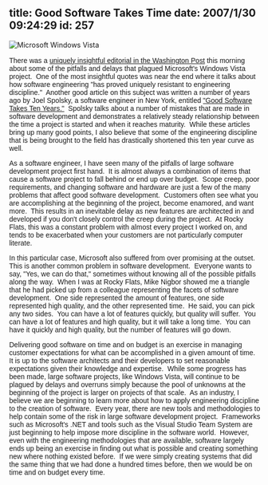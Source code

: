 title: Good Software Takes Time
date: 2007/1/30 09:24:29
id: 257
---
![Microsoft Windows Vista](/journal_images/icon_windowsvista.gif)

<font face="Arial">There was a</font> [<font face="Arial">uniquely insightful editorial in the Washington Post</font>](http://www.washingtonpost.com/wp-dyn/content/article/2007/01/29/AR2007012901450.html?nav=rss_opinion/columns) <font face="Arial">this morning about some of the pitfalls and delays that plagued Microsoft's Windows Vista project.  One of the most insightful quotes was near the end where it talks about how software engineering "has proved uniquely resistant to engineering discipline."  Another good article on this subject was written a number of years ago by Joel Spolsky, a software engineer in New York, entitled ["Good Software Takes Ten Years."](http://www.joelonsoftware.com/articles/fog0000000017.html)  Spolsky talks about a number of mistakes that are made in software development and demonstrates a relatively steady relationship between the time a project is started and when it reaches maturity.  While these articles bring up many good points, I also believe that some of the engineering discipline that is being brought to the field has drastically shortened this ten year curve as well.</font>

<font face="Arial">As a software engineer, I have seen many of the pitfalls of large software development project first hand.  It is almost always a combination of items that cause a software project to fall behind or end up over budget.  Scope creep, poor requirements, and changing software and hardware are just a few of the many problems that affect good software development.  Customers often see what you are accomplishing at the beginning of the project, become enamored, and want more.  This results in an inevitable delay as new features are architected in and developed if you don't closely control the creep during the project.  At Rocky Flats, this was a constant problem with almost every project I worked on, and tends to be exacerbated when your customers are not particularly computer literate. </font>

<font face="Arial">In this particular case, Microsoft also suffered from over promising at the outset.  This is another common problem in software development.  Everyone wants to say, "Yes, we can do that," sometimes without knowing all of the possible pitfalls along the way.  When I was at Rocky Flats, Mike Nigbor showed me a triangle that he had picked up from a colleague representing the facets of software development.  One side represented the amount of features, one side represented high quality, and the other represented time.  He said, you can pick any two sides.  You can have a lot of features quickly, but quality will suffer.  You can have a lot of features and high quality, but it will take a long time.  You can have it quickly and high quality, but the number of features will go down. </font>

<font face="Arial">Delivering good software on time and on budget is an exercise in managing customer expectations for what can be accomplished in a given amount of time.  It is up to the software architects and their developers to set reasonable expectations given their knowledge and expertise.  While some progress has been made, large software projects, like Windows Vista, will continue to be plagued by delays and overruns simply because the pool of unknowns at the beginning of the project is larger on projects of that scale.  A</font><font face="Arial">s an industry, I believe we are beginning to learn more about how to apply engineering discipline to the creation of software.  Every year, there are new tools and methodologies to help contain some of the risk in large software development project.  Frameworks such as Microsoft's .NET and tools such as the Visual Studio Team System are just beginning to help impose more discipline in the software world.  However, even with the engineering methodologies that are available, software largely ends up being an exercise in finding out what is possible and creating something new where nothing existed before.  If we were simply creating systems that did the same thing that we had done a hundred times before, then we would be on time and on budget every time.</font>